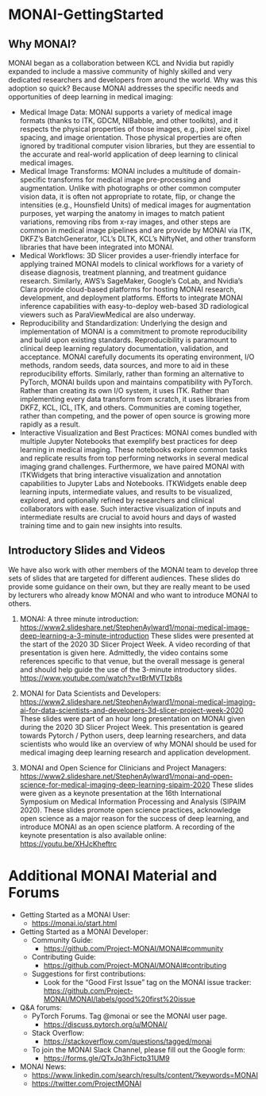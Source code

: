 # MONAI-GettingStarted

## Why MONAI?

MONAI began as a collaboration between KCL and Nvidia but rapidly expanded to include a massive community of highly skilled and very dedicated researchers and developers from around the world. Why was this adoption so quick? Because MONAI addresses the specific needs and opportunities of deep learning in medical imaging:

* Medical Image Data: MONAI supports a variety of medical image formats (thanks to ITK, GDCM, NIBabble, and other toolkits), and it respects the physical properties of those images, e.g., pixel size, pixel spacing, and image orientation. Those physical properties are often ignored by traditional computer vision libraries, but they are essential to the accurate and real-world application of deep learning to clinical medical images.
* Medical Image Transforms: MONAI includes a multitude of domain-specific transforms for medical image pre-processing and augmentation. Unlike with photographs or other common computer vision data, it is often not appropriate to rotate, flip, or change the intensities (e.g., Hounsfield Units) of medical images for augmentation purposes, yet warping the anatomy in images to match patient variations, removing ribs from x-ray images, and other steps are common in medical image pipelines and are provide by MONAI via ITK, DKFZ’s BatchGenerator, ICL’s DLTK, KCL’s NiftyNet, and other transform libraries that have been integrated into MONAI.
* Medical Workflows: 3D Slicer provides a user-friendly interface for applying trained MONAI models to clinical workflows for a variety of disease diagnosis, treatment planning, and treatment guidance research. Similarly, AWS’s SageMaker, Google’s CoLab, and Nvidia’s Clara provide cloud-based platforms for hosting MONAI research, development, and deployment platforms. Efforts to integrate MONAI inference capabilities with easy-to-deploy web-based 3D radiological viewers such as ParaViewMedical are also underway.
* Reproducibility and Standardization: Underlying the design and implementation of MONAI is a commitment to promote reproducibility and build upon existing standards. Reproducibility is paramount to clinical deep learning regulatory documentation, validation, and acceptance. MONAI carefully documents its operating environment, I/O methods, random seeds, data sources, and more to aid in these reproducibility efforts. Similarly, rather than forming an alternative to PyTorch, MONAI builds upon and maintains compatibility with PyTorch. Rather than creating its own I/O system, it uses ITK. Rather than implementing every data transform from scratch, it uses libraries from DKFZ, KCL, ICL, ITK, and others. Communities are coming together, rather than competing, and the power of open source is growing more rapidly as a result.
* Interactive Visualization and Best Practices: MONAI comes bundled with multiple Jupyter Notebooks that exemplify best practices for deep learning in medical imaging. These notebooks explore common tasks and replicate results from top performing networks in several medical imaging grand challenges. Furthermore, we have paired MONAI with ITKWidgets that bring interactive visualization and annotation capabilities to Jupyter Labs and Notebooks. ITKWidgets enable deep learning inputs, intermediate values, and results to be visualized, explored, and optionally refined by researchers and clinical collaborators with ease. Such interactive visualization of inputs and intermediate results are crucial to avoid hours and days of wasted training time and to gain new insights into results.

## Introductory Slides and Videos

We have also work with other members of the MONAI team to develop three sets of slides that are targeted for different audiences. These slides do provide some guidance on their own, but they are really meant to be used by lecturers who already know MONAI and who want to introduce MONAI to others.

1. MONAI: A three minute introduction:
https://www2.slideshare.net/StephenAylward1/monai-medical-image-deep-learning-a-3-minute-introduction
These slides were presented at the start of the 2020 3D Slicer Project Week. A video recording of that presentation is given here. Admittedly, the video contains some references specific to that venue, but the overall message is general and should help guide the use of the 3-minute introductory slides.
https://www.youtube.com/watch?v=tBrMVTlzb8s

2. MONAI for Data Scientists and Developers:
https://www2.slideshare.net/StephenAylward1/monai-medical-imaging-ai-for-data-scientists-and-developers-3d-slicer-project-week-2020
These slides were part of an hour long presentation on MONAI given during the 2020 3D Slicer Project Week. This presentation is geared towards Pytorch / Python users, deep learning researchers, and data scientists who would like an overview of why MONAI should be used for medical imaging deep learning research and application development.

3. MONAI and Open Science for Clinicians and Project Managers:
https://www2.slideshare.net/StephenAylward1/monai-and-open-science-for-medical-imaging-deep-learning-sipaim-2020
These slides were given as a keynote presentation at the 16th International Symposium on Medical Information Processing and Analysis (SIPAIM 2020). These slides promote open science practices, acknowledge open science as a major reason for the success of deep learning, and introduce MONAI as an open science platform. A recording of the keynote presentation is also available online:
https://youtu.be/XHJcKheftrc

# Additional MONAI Material and Forums

* Getting Started as a MONAI User:
    * https://monai.io/start.html
* Getting Started as a MONAI Developer:
    * Community Guide:
        * https://github.com/Project-MONAI/MONAI#community
    * Contributing Guide:
        * https://github.com/Project-MONAI/MONAI#contributing
    * Suggestions for first contributions:
        * Look for the “Good First Issue” tag on the MONAI issue tracker: https://github.com/Project-MONAI/MONAI/labels/good%20first%20issue
* Q&A forums:
    * PyTorch Forums. Tag @monai or see the MONAI user page.
        * https://discuss.pytorch.org/u/MONAI/
    * Stack Overflow:
        * https://stackoverflow.com/questions/tagged/monai
    * To join the MONAI Slack Channel, please fill out the Google form:
        * https://forms.gle/QTxJq3hFictp31UM9
* MONAI News:
    * https://www.linkedin.com/search/results/content/?keywords=MONAI
    * https://twitter.com/ProjectMONAI
